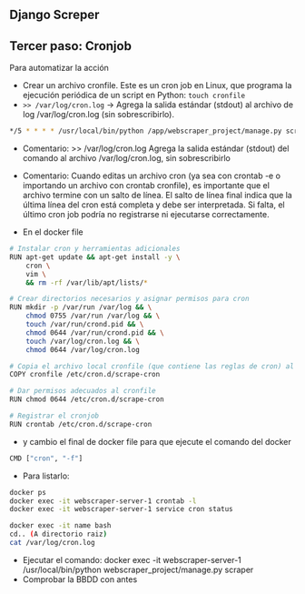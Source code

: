 ## Django Screper

## Tercer paso: Cronjob

Para automatizar la acción

- Crear un archivo cronfile. Este es un cron job en Linux, que programa la ejecución periódica de un script en Python: ``touch cronfile``
- ``>> /var/log/cron.log`` → Agrega la salida estándar (stdout) al archivo de log /var/log/cron.log (sin sobrescribirlo).

```bash
*/5 * * * * /usr/local/bin/python /app/webscraper_project/manage.py scrape >> /var/log/cron.log 2>&1

```
- Comentario: >> /var/log/cron.log Agrega la salida estándar (stdout) del comando al archivo /var/log/cron.log, sin sobrescribirlo
- Comentario: Cuando editas un archivo cron (ya sea con crontab -e o importando un archivo con crontab cronfile), es importante que el archivo termine con un salto de línea. El salto de línea final indica que la última línea del cron está completa y debe ser interpretada. Si falta, el último cron job podría no registrarse ni ejecutarse correctamente.

- En el docker file

```bash
# Instalar cron y herramientas adicionales
RUN apt-get update && apt-get install -y \
    cron \
    vim \
    && rm -rf /var/lib/apt/lists/*

# Crear directorios necesarios y asignar permisos para cron
RUN mkdir -p /var/run /var/log && \
    chmod 0755 /var/run /var/log && \
    touch /var/run/crond.pid && \
    chmod 0644 /var/run/crond.pid && \
    touch /var/log/cron.log && \
    chmod 0644 /var/log/cron.log

# Copia el archivo local cronfile (que contiene las reglas de cron) al directorio /etc/cron.d/ con el nombre scrape-cron.
COPY cronfile /etc/cron.d/scrape-cron

# Dar permisos adecuados al cronfile
RUN chmod 0644 /etc/cron.d/scrape-cron

# Registrar el cronjob
RUN crontab /etc/cron.d/scrape-cron
```

- y cambio el final de docker file para que ejecute el comando del docker

```bash
CMD ["cron", "-f"]
```

- Para listarlo:

```bash
docker ps
docker exec -it webscraper-server-1 crontab -l
docker exec -it webscraper-server-1 service cron status

docker exec -it name bash
cd.. (A directorio raiz)
cat /var/log/cron.log
```

- Ejecutar el comando: docker exec -it webscraper-server-1 /usr/local/bin/python webscraper_project/manage.py scraper
- Comprobar la BBDD con antes


